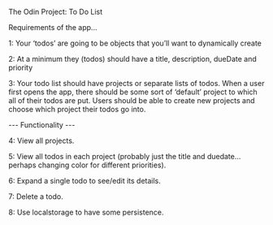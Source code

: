The Odin Project: To Do List

Requirements of the app...

1: Your ‘todos’ are going to be objects that you’ll want to dynamically create

2: At a minimum they (todos) should have a title, description, dueDate and priority

3: Your todo list should have projects or separate lists of todos. When a user first opens the app, there should be some sort of ‘default’ project to which all of their todos are put. Users should be able to create new projects and choose which project their todos go into.

--- Functionality ---

4: View all projects.

5: View all todos in each project (probably just the title and duedate… perhaps changing color for different priorities).

6: Expand a single todo to see/edit its details.

7: Delete a todo.

8: Use localstorage to have some persistence.
